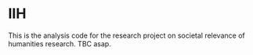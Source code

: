 # IIH

This is the analysis code for the research project on societal relevance of humanities research. TBC asap.
